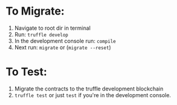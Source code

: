 # To Migrate: 
1. Navigate to root dir in terminal 
2. Run: `truffle develop`
3. In the development console run: `compile` 
4. Next run: `migrate` or (`migrate --reset`)

# To Test:
1. Migrate the contracts to the truffle development blockchain 
2. `truffle test` or just `test` if you're in the development console.  